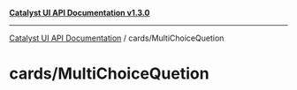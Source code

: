[**Catalyst UI API Documentation v1.3.0**](../../README.md)

---

[Catalyst UI API Documentation](../../README.md) / cards/MultiChoiceQuetion

# cards/MultiChoiceQuetion
